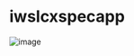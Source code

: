 # iwslcxspecapp
![image](https://user-images.githubusercontent.com/14925067/228569320-2013fb23-9ca9-40ce-8a1d-912347ceeea9.png)


